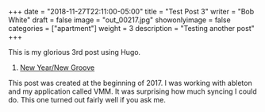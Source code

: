 +++
date = "2018-11-27T22:11:00-05:00"
title = "Test Post 3"
writer = "Bob White"
draft = false
image = "out_00217.jpg"
showonlyimage = false
categories = ["apartment"]
weight = 3
description = "Testing another post"
+++


This is my glorious 3rd post using Hugo.

1. [New Year/New Groove](https://www.instagram.com/p/BO0-Q-zhy70/)


<!--more-->

This post was created at the beginning of 2017.  I was working with ableton and my application called VMM.   It was surprising how much syncing I could do.  This one turned out fairly well if you ask me. 